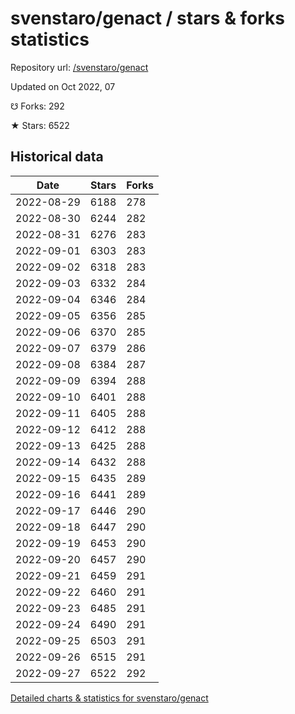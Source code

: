 # svenstaro/genact / stars & forks statistics

Repository url: [/svenstaro/genact](https://github.com/svenstaro/genact)

Updated on Oct 2022, 07

☋ Forks: 292

★ Stars: 6522

## Historical data
| Date | Stars | Forks |
|------|-------|-------|
| 2022-08-29 | 6188 | 278 | 
| 2022-08-30 | 6244 | 282 | 
| 2022-08-31 | 6276 | 283 | 
| 2022-09-01 | 6303 | 283 | 
| 2022-09-02 | 6318 | 283 | 
| 2022-09-03 | 6332 | 284 | 
| 2022-09-04 | 6346 | 284 | 
| 2022-09-05 | 6356 | 285 | 
| 2022-09-06 | 6370 | 285 | 
| 2022-09-07 | 6379 | 286 | 
| 2022-09-08 | 6384 | 287 | 
| 2022-09-09 | 6394 | 288 | 
| 2022-09-10 | 6401 | 288 | 
| 2022-09-11 | 6405 | 288 | 
| 2022-09-12 | 6412 | 288 | 
| 2022-09-13 | 6425 | 288 | 
| 2022-09-14 | 6432 | 288 | 
| 2022-09-15 | 6435 | 289 | 
| 2022-09-16 | 6441 | 289 | 
| 2022-09-17 | 6446 | 290 | 
| 2022-09-18 | 6447 | 290 | 
| 2022-09-19 | 6453 | 290 | 
| 2022-09-20 | 6457 | 290 | 
| 2022-09-21 | 6459 | 291 | 
| 2022-09-22 | 6460 | 291 | 
| 2022-09-23 | 6485 | 291 | 
| 2022-09-24 | 6490 | 291 | 
| 2022-09-25 | 6503 | 291 | 
| 2022-09-26 | 6515 | 291 | 
| 2022-09-27 | 6522 | 292 | 


[Detailed charts & statistics for svenstaro/genact](https://reviewgithub.com/rep/svenstaro/genact)
